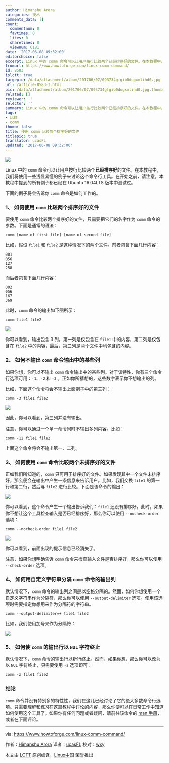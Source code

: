 ```yaml
---
author: Himanshu Arora
categories: 技术
comments_data: []
count:
  commentnum: 0
  favtimes: 0
  likes: 0
  sharetimes: 0
  viewnum: 6181
date: '2017-06-08 09:32:00'
editorchoice: false
excerpt: Linux 中的 comm 命令可以让用户按行比较两个已经排序好的文件。在本教程中，我们将使用一些浅显易懂的例子来讨论这个命令行工具。
fromurl: https://www.howtoforge.com/linux-comm-command/
id: 8583
islctt: true
largepic: /data/attachment/album/201706/07/093734gfgib0dugxmlihd0.jpg
url: /article-8583-1.html
pic: /data/attachment/album/201706/07/093734gfgib0dugxmlihd0.jpg.thumb.jpg
related: []
reviewer: ''
selector: ''
summary: Linux 中的 comm 命令可以让用户按行比较两个已经排序好的文件。在本教程中，我们将使用一些浅显易懂的例子来讨论这个命令行工具。
tags:
- 比较
- comm
thumb: false
title: 使用 comm 比较两个排序好的文件
titlepic: true
translator: ucasFL
updated: '2017-06-08 09:32:00'
---
```


![](/data/attachment/album/201706/07/093734gfgib0dugxmlihd0.jpg)


Linux 中的 `comm` 命令可以让用户按行比较两个**已经排序好**的文件。在本教程中，我们将使用一些浅显易懂的例子来讨论这个命令行工具。在开始之前，请注意，本教程中提到的所有例子都已经在 Ubuntu 16.04LTS 版本中测试过。


下面的例子将会告诉你 `comm` 命令是如何工作的。


### 1、 如何使用 `comm` 比较两个排序好的文件


要使用 `comm` 命令比较两个排序好的文件，只需要把它们的名字作为 `comm` 命令的参数。下面是通常的语法：



```
comm [name-of-first-file] [name-of-second-file]

```

比如，假设 `file1` 和 `file2` 是这种情况下的两个文件。前者包含下面几行内容：



```
001
056
127
258

```

而后者包含下面几行内容：



```
002
056
167
369

```

此时，`comm` 命令的输出如下图所示：



```
comm file1 file2

```

![](/data/attachment/album/201706/07/093741vqxvetv322xvr3vx.png)


你可以看到，输出包含 3 列。第一列是仅包含在 `file1` 中的内容，第二列是仅包含在 `file2` 中的内容，最后，第三列是两个文件中均包含的内容。


### 2、 如何不输出 `comm` 命令输出中的某些列


如果你想，你可以不输出 `comm` 命令输出中的某些列。对于该特性，你有三个命令行选项可用：`-1`、`-2` 和 `-3` 。正如你所猜想的，这些数字表示你不想输出的列。


比如，下面这个命令将会不输出上面例子中的第三列：



```
comm -3 file1 file2

```

![](/data/attachment/album/201706/07/093741nfa3n47qf4s8s4vt.png)


因此，你可以看到，第三列并没有输出。


注意，你可以通过一个单一命令同时不输出多列内容。比如：



```
comm -12 file1 file2

```

上面这个命令将会不输出第一、二列。


### 3、 如何使用 `comm` 命令比较两个未排序好的文件


正如我们所知道的，`comm` 只可用于排序好的文件。如果发现其中一个文件未排序好，那么便会在输出中产生一条信息来告诉用户。比如，我们交换 `file1` 的第一行和第二行，然后与 `file2` 进行比较。下面是该命令的输出：


![](/data/attachment/album/201706/07/093741illmd1xltay1k2hc.png)


你可以看到，这个命令产生一个输出告诉我们：`file1` 还没有排序好。此时，如果你不想让这个工具检查输入是否已经排序好，那么你可以使用 `--nocheck-order` 选项：



```
comm --nocheck-order file1 file2

```

![](/data/attachment/album/201706/07/093741vx5xjew8j1nc511j.png)


你可以看到，前面出现的提示信息已经消失了。


注意，如果你想明确告诉 `comm` 命令来检查输入文件是否排序好，那么你可以使用 `--check-order` 选项。


### 4、 如何用自定义字符串分隔 `comm` 命令的输出列


默认情况下，`comm` 命令的输出列之间是以空格分隔的。然而，如何你想使用一个自定义字符串作为分隔符，那么你可以使用 `--output-delimiter` 选项。使用该选项时需要指定你想用来作为分隔符的字符串。



```
comm --output-delimiter=+ file1 file2

```

比如，我们使用加号来作为分隔符：


![](/data/attachment/album/201706/07/093742yqq2pw3e3m3iimqi.png)


### 5、 如何使 `comm` 的输出行以 `NUL` 字符终止


默认情况下，`comm` 命令的输出行以新行终止。然而，如果你想，那么你可以改为以 `NUL` 字符终止，只需要使用 `-z` 选项即可：



```
comm -z file1 file2

```

### 结论


`comm` 命令并没有特别多的特性性，我们在这儿已经讨论了它的绝大多数命令行选项。只需要理解和练习在这篇教程中讨论的内容，那么你便可以在日常工作中知道如何使用这个工具了。如果你有任何问题或者疑问，请前往该命令的 [man 手册](https://linux.cn/man/1/comm)，或者在下面评论。




---


via: <https://www.howtoforge.com/linux-comm-command/>


作者：[Himanshu Arora](https://www.howtoforge.com/linux-comm-command/) 译者：[ucasFL](https://github.com/ucasFL) 校对：[wxy](https://github.com/wxy)


本文由 [LCTT](https://github.com/LCTT/TranslateProject) 原创编译，[Linux中国](https://linux.cn/) 荣誉推出